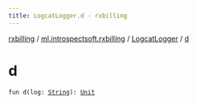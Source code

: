 ```yaml
---
title: LogcatLogger.d - rxbilling
---
```


[rxbilling](../../index.html) / [ml.introspectsoft.rxbilling](../index.html) / [LogcatLogger](index.html) / [d](./d.html)

# d

`fun d(log: `[`String`](https://kotlinlang.org/api/latest/jvm/stdlib/kotlin/-string/index.html)`): `[`Unit`](https://kotlinlang.org/api/latest/jvm/stdlib/kotlin/-unit/index.html)
